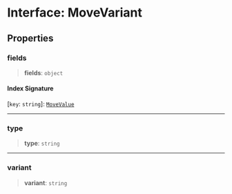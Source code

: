 # Interface: MoveVariant

## Properties

### fields

> **fields**: `object`

#### Index Signature

\[`key`: `string`\]: [`MoveValue`](../type-aliases/MoveValue.md)

---

### type

> **type**: `string`

---

### variant

> **variant**: `string`
